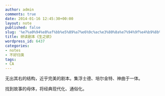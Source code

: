 ```yaml
---
author: admin
comments: true
date: 2014-01-16 12:45:30+00:00
layout: note
published: false
slug: '%e7%a0%94%e8%af%bb%e5%89%a7%e6%9c%ac%e3%80%8a%e7%94%9f%e4%b9%8b%e6%ac%b2%e3%80%8b-2'
title: 研读剧本《生之欲》
wordpress_id: 6437
categories:
- notes
- 不好归类
tags:
- CA
---
```


无出其右的结构，近乎完美的剧本。集浮士德、培尔金特、神曲于一体。

找到故事的母体，将经典现代化、通俗化。
